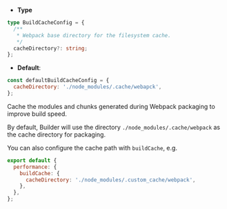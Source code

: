 - **Type**

```ts
type BuildCacheConfig = {
  /**
   * Webpack base directory for the filesystem cache.
   */
  cacheDirectory?: string;
};
```

- **Default**:

```js
const defaultBuildCacheConfig = {
  cacheDirectory: './node_modules/.cache/webapck',
};
```

Cache the modules and chunks generated during Webpack packaging to improve build speed.

By default, Builder will use the directory `./node_modules/.cache/webpack` as the cache directory for packaging.

You can also configure the cache path with `buildCache`, e.g.

```js
export default {
  performance: {
    buildCache: {
      cacheDirectory: './node_modules/.custom_cache/webpack',
    },
  },
};
```
